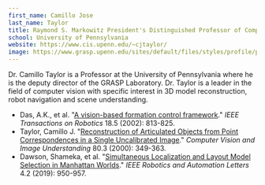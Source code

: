 ```yaml
---
first_name: Camillo Jose 
last_name: Taylor
title: Raymond S. Markowitz President's Distinguished Professor of Computer and Information Science
school: University of Pennsylvania
website: https://www.cis.upenn.edu/~cjtaylor/
image: https://www.grasp.upenn.edu/sites/default/files/styles/profile/public/images/taylor_3501_0.jpg?itok=aJKV_l0K&c=1733f2f14ac5bc42b7b52f09147e1942
---
```

Dr. Camillo Taylor is a Professor at the University of Pennsylvania where he is the deputy director of the GRASP Laboratory. 
Dr. Taylor is a leader in the field of computer vision with specific interest in 3D model reconstruction, robot navigation and scene understanding.
* Das, A.K., et al. "[A vision-based formation control framework](https://ieeexplore.ieee.org/abstract/document/1068000)." _IEEE Transactions on Robotics_ 18.5 (2002): 813-825.
* Taylor, Camillo J. "[Reconstruction of Articulated Objects from Point Correspondences in a Single Uncalibrated Image](https://www.sciencedirect.com/science/article/abs/pii/S1077314200908786)." _Computer Vision and Image Understanding_ 80.3 (2000): 349-363.
* Dawson, Shameka, et al. "[Simultaneous Localization and Layout Model Selection in Manhattan Worlds](https://ieeexplore.ieee.org/abstract/document/8613887)." _IEEE Robotics and Automation Letters_ 4.2 (2019): 950-957.
